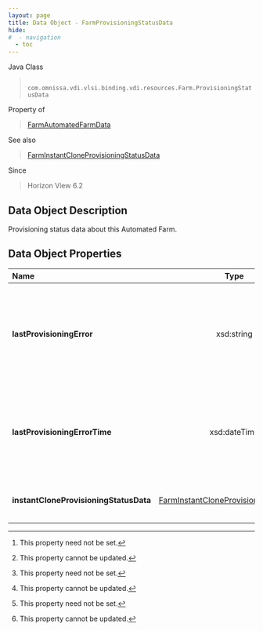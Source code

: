 ```yaml
---
layout: page
title: Data Object - FarmProvisioningStatusData
hide:
#  - navigation
  - toc
---
```






Java Class
> ` com.omnissa.vdi.vlsi.binding.vdi.resources.Farm.ProvisioningStatusData`

Property of
> [FarmAutomatedFarmData](vdi.resources.Farm.AutomatedFarmData.md#field_detail)

See also
> [FarmInstantCloneProvisioningStatusData](vdi.resources.Farm.InstantCloneProvisioningStatusData.md)

Since
> Horizon View 6.2


## Data Object Description

Provisioning status data about this Automated Farm.

## Data Object Properties

 Name | Type | Description
:---|:---:|:---
**lastProvisioningError**|  xsd:string|  String message detailing the last provisioning error on this automated farm while [stopProvisioningOnError](vdi.resources.Farm.VirtualCenterProvisioningSettings.md#stopProvisioningOnError) is enabled. This will be cleared when [enableProvisioning](vdi.resources.Farm.VirtualCenterProvisioningSettings.md#enableProvisioning) is updated to true. [^1] [^2]
**lastProvisioningErrorTime**|  xsd:dateTime|  Time the last provisioning error occurred on this automated farm while [stopProvisioningOnError](vdi.resources.Farm.VirtualCenterProvisioningSettings.md#stopProvisioningOnError) is enabled. This will be cleared when [enableProvisioning](vdi.resources.Farm.VirtualCenterProvisioningSettings.md#enableProvisioning) is updated to true. [^1] [^2]
**instantCloneProvisioningStatusData**| [FarmInstantCloneProvisioningStatusData](vdi.resources.Farm.InstantCloneProvisioningStatusData.md)|  ProvisioningStatusData applicable only to instant clone farms.  **_Since_** Horizon 7.1 [^1] [^2]


 


[^1]: This property need not be set.
[^2]: This property cannot be updated.